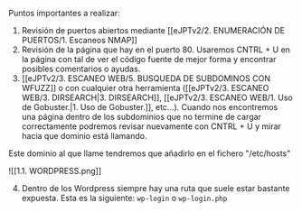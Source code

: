 Puntos importantes a realizar:
1. Revisión de puertos abiertos mediante [[eJPTv2/2. ENUMERACIÓN DE PUERTOS/1. Escaneos NMAP]]
2. Revisión de la página que hay en el puerto 80.
Usaremos CNTRL + U en la página con tal de ver el código fuente de mejor forma y encontrar posibles comentarios o ayudas.
3. [[eJPTv2/3. ESCANEO WEB/5. BUSQUEDA DE SUBDOMINOS CON WFUZZ]] o con cualquier otra herramienta ([[eJPTv2/3. ESCANEO WEB/3. DIRSEARCH|3. DIRSEARCH]], [[eJPTv2/3. ESCANEO WEB/1. Uso de Gobuster.|1. Uso de Gobuster.]], etc...).
Cuando nos encontremos una página dentro de los subdominios que no termine de cargar correctamente podremos revisar nuevamente con CNTRL + U y mirar hacia que dominio está llamando.

Este dominio al que llame tendremos que añadirlo en el fichero "/etc/hosts"

![[1.1. WORDPRESS.png]]

4. Dentro de los Wordpress siempre hay una ruta que suele estar bastante expuesta. Esta es la siguiente:
`wp-login` o `wp-login.php`